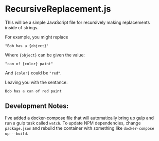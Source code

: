 RecursiveReplacement.js
=======================

This will be a simple JavaScript file for recursively making replacements inside of strings.

For example, you might replace 

```
"Bob has a {object}"
```

Where `{object}` can be given the value:

```
"can of {color} paint"
```

And `{color}` could be `"red"`.

Leaving you with the sentance:
 
```
Bob has a can of red paint
```

Development Notes:
------------------

I've added a docker-compose file that will automatically bring up gulp and run a gulp task called `watch`. To update
NPM dependencies, change `package.json` and rebuild the container with something like `docker-compose up --build`.
